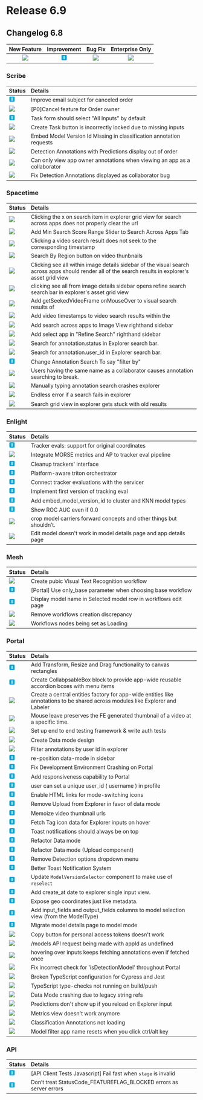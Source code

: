 # Release 6.9

## Changelog 6.8

| New Feature | Improvement | Bug Fix | Enterprise Only |
| :---: | :---: | :---: | :---: |
| ![](../../.gitbook/assets/new_feature%20%281%29%20%281%29%20%2857%29.jpg) | ![](../../.gitbook/assets/improvement%20%2819%29%20%28133%29%20%281%29%20%287%29.jpg) | ![](../../.gitbook/assets/bug%20%28196%29%20%28452%29%20%2829%29.jpg) | ![](../../.gitbook/assets/enterprise%20%2818%29%20%2816%29%20%281%29.jpg) |

### Scribe

| Status | Details |
| :--- | :--- |
| ![](../../.gitbook/assets/improvement%20%2819%29%20%28133%29%20%281%29%20%28185%29.jpg) | Improve email subject for canceled order |
| ![](../../.gitbook/assets/new_feature%20%281%29%20%281%29%20%286%29.jpg) | \[P0\]Cancel feature for Order owner |
| ![](../../.gitbook/assets/improvement%20%2819%29%20%28133%29%20%281%29%20%2830%29.jpg) | Task form should select "All Inputs" by default |
| ![](../../.gitbook/assets/bug%20%28196%29%20%28452%29%20%28111%29.jpg) | Create Task button is incorrectly locked due to missing inputs |
| ![](../../.gitbook/assets/bug%20%28196%29%20%28452%29%20%28176%29.jpg) | Embed Model Version Id Missing in classification annotation requests |
| ![](../../.gitbook/assets/bug%20%28196%29%20%28452%29%20%2833%29.jpg) | Detection Annotations with Predictions display out of order |
| ![](../../.gitbook/assets/bug%20%28196%29%20%28452%29%20%28205%29.jpg) | Can only view app owner annotations when viewing an app as a collaborator |
| ![](../../.gitbook/assets/bug%20%28196%29%20%28452%29%20%2825%29.jpg) | Fix Detection Annotations displayed as collaborator bug |

### Spacetime

| Status | Details |
| :--- | :--- |
| ![](../../.gitbook/assets/bug%20%28196%29%20%28452%29%20%28183%29.jpg) | Clicking the x on search item in explorer grid view for search across apps does not properly clear the url |
| ![](../../.gitbook/assets/new_feature%20%281%29%20%281%29%20%2867%29.jpg) | Add Min Search Score Range Slider to Search Across Apps Tab |
| ![](../../.gitbook/assets/new_feature%20%281%29%20%281%29%20%287%29.jpg) | Clicking a video search result does not seek to the corresponding timestamp |
| ![](../../.gitbook/assets/new_feature%20%281%29%20%281%29%20%2824%29.jpg) | Search By Region button on video thunbnails |
| ![](../../.gitbook/assets/new_feature%20%281%29%20%281%29%20%2868%29.jpg) | Clicking see all within image details sidebar of the visual search across apps should render all of the search results in explorer's asset grid view |
| ![](../../.gitbook/assets/new_feature%20%281%29%20%281%29%20%288%29.jpg) | clicking see all from image details sidebar opens refine search search bar in explorer's asset grid view |
| ![](../../.gitbook/assets/new_feature%20%281%29%20%281%29%20%281%29.jpg) | Add getSeekedVideoFrame onMouseOver to visual search results of |
| ![](../../.gitbook/assets/new_feature%20%281%29%20%281%29%20%284%29.jpg) | Add video timestamps to video search results within the |
| ![](../../.gitbook/assets/new_feature%20%281%29%20%281%29%20%2876%29.jpg) | Add search across apps to Image View righthand sidebar |
| ![](../../.gitbook/assets/new_feature%20%281%29%20%281%29%20%2860%29.jpg) | Add select app in "Refine Search" righthand sidebar |
| ![](../../.gitbook/assets/new_feature%20%281%29%20%281%29%20%2826%29.jpg) | Search for annotation.status in Explorer search bar. |
| ![](../../.gitbook/assets/new_feature%20%281%29%20%281%29%20%2831%29.jpg) | Search for annotation.user\_id in Explorer search bar. |
| ![](../../.gitbook/assets/improvement%20%2819%29%20%28133%29%20%281%29%20%28116%29.jpg) | Change Annotation Search To say "filter by" |
| ![](../../.gitbook/assets/bug%20%28196%29%20%28452%29%20%28195%29.jpg) | Users having the same name as a collaborator causes annotation searching to break. |
| ![](../../.gitbook/assets/bug%20%28196%29%20%28452%29%20%2896%29.jpg) | Manually typing annotation search crashes explorer |
| ![](../../.gitbook/assets/bug%20%28196%29%20%28452%29%20%28139%29.jpg) | Endless error if a search fails in explorer |
| ![](../../.gitbook/assets/bug%20%28196%29%20%28452%29%20%28213%29.jpg) | Search grid view in explorer gets stuck with old results |

### Enlight

| Status | Details |
| :--- | :--- |
| ![](../../.gitbook/assets/improvement%20%2819%29%20%28133%29%20%281%29%20%28109%29.jpg) | Tracker evals: support for original coordinates |
| ![](../../.gitbook/assets/new_feature%20%281%29%20%281%29%20%2869%29.jpg) | Integrate MORSE metrics and AP to tracker eval pipeline |
| ![](../../.gitbook/assets/improvement%20%2819%29%20%28133%29%20%281%29%20%28139%29.jpg) | Cleanup trackers' interface |
| ![](../../.gitbook/assets/improvement%20%2819%29%20%28133%29%20%281%29%20%28130%29.jpg) | Platform-aware triton orchestrator |
| ![](../../.gitbook/assets/improvement%20%2819%29%20%28133%29%20%281%29%20%28105%29.jpg) | Connect tracker evaluations with the servicer |
| ![](../../.gitbook/assets/improvement%20%2819%29%20%28133%29%20%281%29%20%2836%29.jpg) | Implement first version of tracking eval |
| ![](../../.gitbook/assets/improvement%20%2819%29%20%28133%29%20%281%29%20%28146%29.jpg) | Add embed\_model\_version\_id to cluster and KNN model types |
| ![](../../.gitbook/assets/improvement%20%2819%29%20%28133%29%20%281%29%20%28122%29.jpg) | Show ROC AUC even if 0.0 |
| ![](../../.gitbook/assets/bug%20%28196%29%20%28452%29%20%28207%29.jpg) | crop model carriers forward concepts and other things but shouldn’t. |
| ![](../../.gitbook/assets/bug%20%28196%29%20%28452%29.jpg) | Edit model doesn't work in model details page and app details page |

### Mesh

| Status | Details |
| :--- | :--- |
| ![](../../.gitbook/assets/new_feature%20%281%29%20%281%29%20%2866%29.jpg) | Create pubic Visual Text Recognition workflow |
| ![](../../.gitbook/assets/improvement%20%2819%29%20%28133%29%20%281%29%20%28157%29.jpg) | \[Portal\] Use only\_base parameter when choosing base workflow |
| ![](../../.gitbook/assets/improvement%20%2819%29%20%28133%29%20%281%29%20%2839%29.jpg) | Display model name in Selected model row in workflows edit page |
| ![](../../.gitbook/assets/bug%20%28196%29%20%28452%29%20%28166%29.jpg) | Remove workflows creation discrepancy |
| ![](../../.gitbook/assets/bug%20%28196%29%20%28452%29%20%28118%29.jpg) | Workflows nodes being set as Loading |

### Portal

| Status | Details |
| :--- | :--- |
| ![](../../.gitbook/assets/improvement%20%2819%29%20%28133%29%20%281%29%20%2820%29.jpg) | Add Transform, Resize and Drag functionality to canvas rectangles |
| ![](../../.gitbook/assets/improvement%20%2819%29%20%28133%29%20%281%29%20%28187%29.jpg) | Create CollabpsableBox block to provide app-wide reusable accordion boxes with menu items |
| ![](../../.gitbook/assets/new_feature%20%281%29%20%281%29%20%2877%29.jpg) | Create a central entities factory for app-wide entities like annotations to be shared across modules like Explorer and Labeler |
| ![](../../.gitbook/assets/new_feature%20%281%29%20%281%29%20%2858%29.jpg) | Mouse leave preserves the FE generated thumbnail of a video at a specific time. |
| ![](../../.gitbook/assets/new_feature%20%281%29%20%281%29%20%2865%29.jpg) | Set up end to end testing framework & write auth tests |
| ![](../../.gitbook/assets/new_feature%20%281%29%20%281%29%20%282%29.jpg) | Create Data mode design |
| ![](../../.gitbook/assets/new_feature%20%281%29%20%281%29%20%2832%29.jpg) | Filter annotations by user id in explorer |
| ![](../../.gitbook/assets/improvement%20%2819%29%20%28133%29%20%281%29%20%28154%29.jpg) | re-position data-mode in sidebar |
| ![](../../.gitbook/assets/improvement%20%2819%29%20%28133%29%20%281%29%20%28126%29.jpg) | Fix Development Environment Crashing on Portal |
| ![](../../.gitbook/assets/improvement%20%2819%29%20%28133%29%20%281%29%20%2893%29.jpg) | Add responsiveness capability to Portal |
| ![](../../.gitbook/assets/improvement%20%2819%29%20%28133%29%20%281%29%20%28111%29.jpg) | user can set a unique user\_id \( username \) in profile |
| ![](../../.gitbook/assets/improvement%20%2819%29%20%28133%29%20%281%29%20%2812%29.jpg) | Enable HTML links for mode-switching icons |
| ![](../../.gitbook/assets/improvement%20%2819%29%20%28133%29%20%281%29%20%28144%29.jpg) | Remove Upload from Explorer in favor of data mode |
| ![](../../.gitbook/assets/improvement%20%2819%29%20%28133%29%20%281%29%20%28128%29.jpg) | Memoize video thumbnail urls |
| ![](../../.gitbook/assets/improvement%20%2819%29%20%28133%29%20%281%29%20%28147%29.jpg) | Fetch Tag icon data for Explorer inputs on hover |
| ![](../../.gitbook/assets/improvement%20%2819%29%20%28133%29%20%281%29%20%28143%29.jpg) | Toast notifications should always be on top |
| ![](../../.gitbook/assets/improvement%20%2819%29%20%28133%29%20%281%29%20%2889%29.jpg) | Refactor Data mode |
| ![](../../.gitbook/assets/improvement%20%2819%29%20%28133%29%20%281%29%20%28131%29.jpg) | Refactor Data mode \(Upload component\) |
| ![](../../.gitbook/assets/improvement%20%2819%29%20%28133%29%20%281%29%20%2877%29.jpg) | Remove Detection options dropdown menu |
| ![](../../.gitbook/assets/improvement%20%2819%29%20%28133%29%20%281%29%20%2892%29.jpg) | Better Toast Notification System |
| ![](../../.gitbook/assets/improvement%20%2819%29%20%28133%29%20%281%29%20%28106%29.jpg) | Update `ModelVersionSelector` component to make use of `reselect` |
| ![](../../.gitbook/assets/improvement%20%2819%29%20%28133%29%20%281%29%20%28127%29.jpg) | Add create\_at date to explorer single input view. |
| ![](../../.gitbook/assets/improvement%20%2819%29%20%28133%29%20%281%29%20%2829%29.jpg) | Expose geo coordinates just like metadata. |
| ![](../../.gitbook/assets/improvement%20%2819%29%20%28133%29%20%281%29%20%28137%29.jpg) | Add input\_fields and output\_fields columns to model selection view \(from the ModelType\) |
| ![](../../.gitbook/assets/improvement%20%2819%29%20%28133%29%20%281%29%20%28181%29.jpg) | Migrate model details page to model mode |
| ![](../../.gitbook/assets/bug%20%28196%29%20%28452%29%20%2853%29.jpg) | Copy button for personal access tokens doesn't work |
| ![](../../.gitbook/assets/bug%20%28196%29%20%28452%29%20%28149%29.jpg) | /models API request being made with appId as undefined |
| ![](../../.gitbook/assets/bug%20%28196%29%20%28452%29%20%28132%29.jpg) | hovering over inputs keeps fetching annotations even if fetched once |
| ![](../../.gitbook/assets/bug%20%28196%29%20%28452%29%20%28185%29.jpg) | Fix incorrect check for 'isDetectionModel' throughout Portal |
| ![](../../.gitbook/assets/bug%20%28196%29%20%28452%29%20%2877%29.jpg) | Broken TypeScript configuration for Cypress and Jest |
| ![](../../.gitbook/assets/bug%20%28196%29%20%28452%29%20%2872%29.jpg) | TypeScript type-checks not running on build/push |
| ![](../../.gitbook/assets/bug%20%28196%29%20%28452%29%20%2859%29.jpg) | Data Mode crashing due to legacy string refs |
| ![](../../.gitbook/assets/bug%20%28196%29%20%28452%29%20%28167%29.jpg) | Predictions don't show up if you reload on Explorer input |
| ![](../../.gitbook/assets/bug%20%28196%29%20%28452%29%20%2822%29.jpg) | Metrics view doesn't work anymore |
| ![](../../.gitbook/assets/bug%20%28196%29%20%28452%29%20%28145%29.jpg) | Classification Annotations not loading |
| ![](../../.gitbook/assets/bug%20%28196%29%20%28452%29%20%28172%29.jpg) | Model filter app name resets when you click ctrl/alt key |

### API

| Status | Details |
| :--- | :--- |
| ![](../../.gitbook/assets/improvement%20%2819%29%20%28133%29%20%281%29%20%2898%29.jpg) | \[API Client Tests Javascript\] Fail fast when `stage` is invalid |
| ![](../../.gitbook/assets/improvement%20%2819%29%20%28133%29%20%281%29%20%28110%29.jpg) | Don’t treat StatusCode\_FEATUREFLAG\_BLOCKED errors as server errors |


